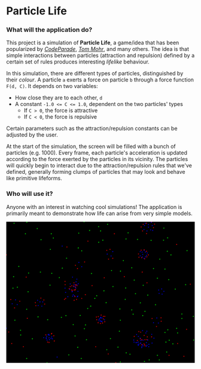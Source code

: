 # Particle Life

### What will the application do?

This project is a simulation of **Particle Life**, a game/idea that has been popularized by
*[CodeParade](https://www.youtube.com/watch?v=Z_zmZ23grXE)*, *[Tom Mohr](https://www.youtube.com/watch?v=p4YirERTVF0)*,
and many others. The idea is that simple interactions between particles (attraction and repulsion) defined by a
certain set of rules produces interesting *lifelike* behaviour.

In this simulation, there are different types of particles, distinguished by their *colour*. A particle `a`
exerts a force on particle `b` through a force function `F(d, C)`. It depends on two variables:

 - How close they are to each other, `d`
 - A constant `-1.0 <= C <= 1.0`, dependent on the two particles' types
   - If `C > 0`, the force is attractive
   - If `C < 0`, the force is repulsive

Certain parameters such as the attraction/repulsion constants can be adjusted by the user.

At the start of the simulation, the screen will be filled with a bunch of particles (e.g. 1000). Every frame, each
particle's acceleration is updated according to the force exerted by the particles in its vicinity. The particles will
quickly begin to interact due to the attraction/repulsion rules that we've defined, generally forming clumps
of particles that may look and behave like primitive lifeforms.

### Who will use it?

Anyone with an interest in watching cool simulations! The application is primarily meant to
demonstrate how life can arise from very simple models.

![preview.png](preview.png)